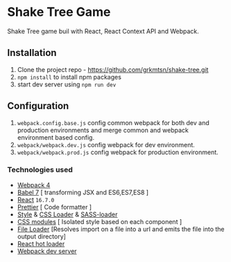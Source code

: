 # Shake Tree Game

Shake Tree game buil with React, React Context API and Webpack.

## Installation

1.  Clone the project repo - https://github.com/grkmtsn/shake-tree.git
2.  `npm install` to install npm packages
3.  start dev server using `npm run dev`

## Configuration

1. `webpack.config.base.js` config common webpack for both dev and production environments and merge common and webpack environment based config.
2. `webpack/webpack.dev.js` config webpack for dev environment.
3. `webpack/webpack.prod.js` config webpack for production environment.

### Technologies used

- [Webpack 4](https://github.com/webpack/webpack)
- [Babel 7](https://github.com/babel/babel) [ transforming JSX and ES6,ES7,ES8 ]
- [React](https://github.com/facebook/react) `16.7.0`
- [Prettier](https://github.com/prettier/prettier) [ Code formatter ]
- [Style](https://github.com/webpack-contrib/style-loader) & [CSS Loader](https://github.com/webpack-contrib/css-loader) & [SASS-loader](https://github.com/webpack-contrib/sass-loader)
- [CSS modules](https://github.com/css-modules/css-modules) [ Isolated style based on each component ]
- [File Loader](https://github.com/webpack-contrib/file-loader) [Resolves import on a file into a url and emits the file into the output directory]
- [React hot loader](https://github.com/gaearon/react-hot-loader)
- [Webpack dev server](https://github.com/webpack/webpack-dev-server)
